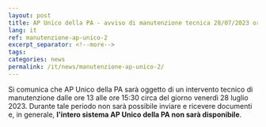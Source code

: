 ```yaml
---
layout: post
title: AP Unico della PA - avviso di manutenzione tecnica 28/07/2023 ore 13:00-15:30
lang: it
ref: manutenzione-ap-unico-2
excerpt_separator: <!--more-->
tags:
categories: news
permalink: /it/news/manutenzione-ap-unico-2/
---
```

Si comunica che AP Unico della PA sarà oggetto di un intervento tecnico di manutenzione dalle ore 13 alle ore 15:30 circa del giorno venerdì 28 luglio 2023.
Durante tale periodo non sarà possibile inviare e ricevere documenti e, in generale, **l'intero sistema AP Unico della PA non sarà disponibile**.
